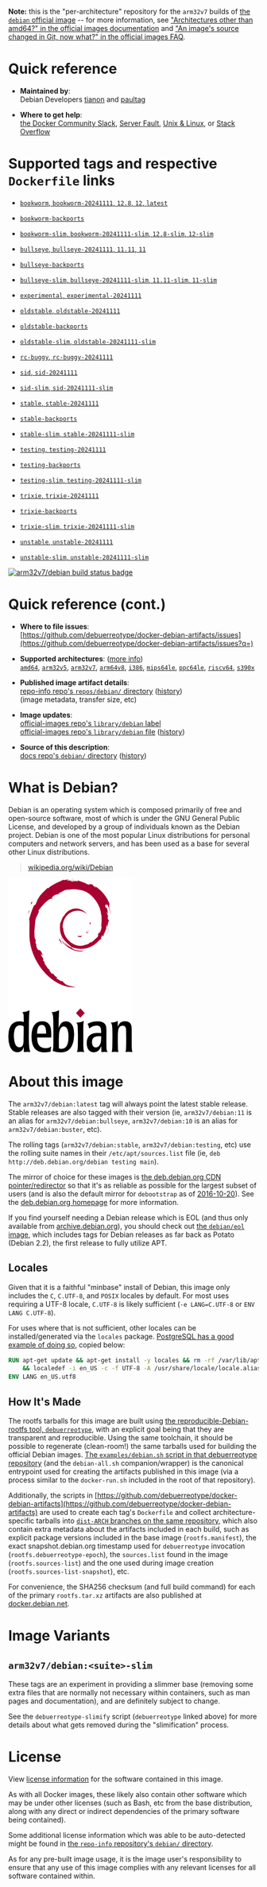 <!--

********************************************************************************

WARNING:

    DO NOT EDIT "debian/README.md"

    IT IS AUTO-GENERATED

    (from the other files in "debian/" combined with a set of templates)

********************************************************************************

-->

**Note:** this is the "per-architecture" repository for the `arm32v7` builds of [the `debian` official image](https://hub.docker.com/_/debian) -- for more information, see ["Architectures other than amd64?" in the official images documentation](https://github.com/docker-library/official-images#architectures-other-than-amd64) and ["An image's source changed in Git, now what?" in the official images FAQ](https://github.com/docker-library/faq#an-images-source-changed-in-git-now-what).

# Quick reference

-	**Maintained by**:  
	Debian Developers [tianon](https://qa.debian.org/developer.php?login=tianon) and [paultag](https://qa.debian.org/developer.php?login=paultag)

-	**Where to get help**:  
	[the Docker Community Slack](https://dockr.ly/comm-slack), [Server Fault](https://serverfault.com/help/on-topic), [Unix & Linux](https://unix.stackexchange.com/help/on-topic), or [Stack Overflow](https://stackoverflow.com/help/on-topic)

# Supported tags and respective `Dockerfile` links

-	[`bookworm`, `bookworm-20241111`, `12.8`, `12`, `latest`](https://github.com/debuerreotype/docker-debian-artifacts/blob/e85f1844113ab151422351f7e90b0001d145174b/bookworm/Dockerfile)

-	[`bookworm-backports`](https://github.com/debuerreotype/docker-debian-artifacts/blob/e85f1844113ab151422351f7e90b0001d145174b/bookworm/backports/Dockerfile)

-	[`bookworm-slim`, `bookworm-20241111-slim`, `12.8-slim`, `12-slim`](https://github.com/debuerreotype/docker-debian-artifacts/blob/e85f1844113ab151422351f7e90b0001d145174b/bookworm/slim/Dockerfile)

-	[`bullseye`, `bullseye-20241111`, `11.11`, `11`](https://github.com/debuerreotype/docker-debian-artifacts/blob/e85f1844113ab151422351f7e90b0001d145174b/bullseye/Dockerfile)

-	[`bullseye-backports`](https://github.com/debuerreotype/docker-debian-artifacts/blob/e85f1844113ab151422351f7e90b0001d145174b/bullseye/backports/Dockerfile)

-	[`bullseye-slim`, `bullseye-20241111-slim`, `11.11-slim`, `11-slim`](https://github.com/debuerreotype/docker-debian-artifacts/blob/e85f1844113ab151422351f7e90b0001d145174b/bullseye/slim/Dockerfile)

-	[`experimental`, `experimental-20241111`](https://github.com/debuerreotype/docker-debian-artifacts/blob/e85f1844113ab151422351f7e90b0001d145174b/experimental/Dockerfile)

-	[`oldstable`, `oldstable-20241111`](https://github.com/debuerreotype/docker-debian-artifacts/blob/e85f1844113ab151422351f7e90b0001d145174b/oldstable/Dockerfile)

-	[`oldstable-backports`](https://github.com/debuerreotype/docker-debian-artifacts/blob/e85f1844113ab151422351f7e90b0001d145174b/oldstable/backports/Dockerfile)

-	[`oldstable-slim`, `oldstable-20241111-slim`](https://github.com/debuerreotype/docker-debian-artifacts/blob/e85f1844113ab151422351f7e90b0001d145174b/oldstable/slim/Dockerfile)

-	[`rc-buggy`, `rc-buggy-20241111`](https://github.com/debuerreotype/docker-debian-artifacts/blob/e85f1844113ab151422351f7e90b0001d145174b/rc-buggy/Dockerfile)

-	[`sid`, `sid-20241111`](https://github.com/debuerreotype/docker-debian-artifacts/blob/e85f1844113ab151422351f7e90b0001d145174b/sid/Dockerfile)

-	[`sid-slim`, `sid-20241111-slim`](https://github.com/debuerreotype/docker-debian-artifacts/blob/e85f1844113ab151422351f7e90b0001d145174b/sid/slim/Dockerfile)

-	[`stable`, `stable-20241111`](https://github.com/debuerreotype/docker-debian-artifacts/blob/e85f1844113ab151422351f7e90b0001d145174b/stable/Dockerfile)

-	[`stable-backports`](https://github.com/debuerreotype/docker-debian-artifacts/blob/e85f1844113ab151422351f7e90b0001d145174b/stable/backports/Dockerfile)

-	[`stable-slim`, `stable-20241111-slim`](https://github.com/debuerreotype/docker-debian-artifacts/blob/e85f1844113ab151422351f7e90b0001d145174b/stable/slim/Dockerfile)

-	[`testing`, `testing-20241111`](https://github.com/debuerreotype/docker-debian-artifacts/blob/e85f1844113ab151422351f7e90b0001d145174b/testing/Dockerfile)

-	[`testing-backports`](https://github.com/debuerreotype/docker-debian-artifacts/blob/e85f1844113ab151422351f7e90b0001d145174b/testing/backports/Dockerfile)

-	[`testing-slim`, `testing-20241111-slim`](https://github.com/debuerreotype/docker-debian-artifacts/blob/e85f1844113ab151422351f7e90b0001d145174b/testing/slim/Dockerfile)

-	[`trixie`, `trixie-20241111`](https://github.com/debuerreotype/docker-debian-artifacts/blob/e85f1844113ab151422351f7e90b0001d145174b/trixie/Dockerfile)

-	[`trixie-backports`](https://github.com/debuerreotype/docker-debian-artifacts/blob/e85f1844113ab151422351f7e90b0001d145174b/trixie/backports/Dockerfile)

-	[`trixie-slim`, `trixie-20241111-slim`](https://github.com/debuerreotype/docker-debian-artifacts/blob/e85f1844113ab151422351f7e90b0001d145174b/trixie/slim/Dockerfile)

-	[`unstable`, `unstable-20241111`](https://github.com/debuerreotype/docker-debian-artifacts/blob/e85f1844113ab151422351f7e90b0001d145174b/unstable/Dockerfile)

-	[`unstable-slim`, `unstable-20241111-slim`](https://github.com/debuerreotype/docker-debian-artifacts/blob/e85f1844113ab151422351f7e90b0001d145174b/unstable/slim/Dockerfile)

[![arm32v7/debian build status badge](https://img.shields.io/jenkins/s/https/doi-janky.infosiftr.net/job/multiarch/job/arm32v7/job/debian.svg?label=arm32v7/debian%20%20build%20job)](https://doi-janky.infosiftr.net/job/multiarch/job/arm32v7/job/debian/)

# Quick reference (cont.)

-	**Where to file issues**:  
	[https://github.com/debuerreotype/docker-debian-artifacts/issues](https://github.com/debuerreotype/docker-debian-artifacts/issues?q=)

-	**Supported architectures**: ([more info](https://github.com/docker-library/official-images#architectures-other-than-amd64))  
	[`amd64`](https://hub.docker.com/r/amd64/debian/), [`arm32v5`](https://hub.docker.com/r/arm32v5/debian/), [`arm32v7`](https://hub.docker.com/r/arm32v7/debian/), [`arm64v8`](https://hub.docker.com/r/arm64v8/debian/), [`i386`](https://hub.docker.com/r/i386/debian/), [`mips64le`](https://hub.docker.com/r/mips64le/debian/), [`ppc64le`](https://hub.docker.com/r/ppc64le/debian/), [`riscv64`](https://hub.docker.com/r/riscv64/debian/), [`s390x`](https://hub.docker.com/r/s390x/debian/)

-	**Published image artifact details**:  
	[repo-info repo's `repos/debian/` directory](https://github.com/docker-library/repo-info/blob/master/repos/debian) ([history](https://github.com/docker-library/repo-info/commits/master/repos/debian))  
	(image metadata, transfer size, etc)

-	**Image updates**:  
	[official-images repo's `library/debian` label](https://github.com/docker-library/official-images/issues?q=label%3Alibrary%2Fdebian)  
	[official-images repo's `library/debian` file](https://github.com/docker-library/official-images/blob/master/library/debian) ([history](https://github.com/docker-library/official-images/commits/master/library/debian))

-	**Source of this description**:  
	[docs repo's `debian/` directory](https://github.com/docker-library/docs/tree/master/debian) ([history](https://github.com/docker-library/docs/commits/master/debian))

# What is Debian?

Debian is an operating system which is composed primarily of free and open-source software, most of which is under the GNU General Public License, and developed by a group of individuals known as the Debian project. Debian is one of the most popular Linux distributions for personal computers and network servers, and has been used as a base for several other Linux distributions.

> [wikipedia.org/wiki/Debian](https://en.wikipedia.org/wiki/Debian)

![logo](https://raw.githubusercontent.com/docker-library/docs/b449be7df57e9ed9086bb5821bfb5d6cdc5d67a4/debian/logo.png)

# About this image

The `arm32v7/debian:latest` tag will always point the latest stable release. Stable releases are also tagged with their version (ie, `arm32v7/debian:11` is an alias for `arm32v7/debian:bullseye`, `arm32v7/debian:10` is an alias for `arm32v7/debian:buster`, etc).

The rolling tags (`arm32v7/debian:stable`, `arm32v7/debian:testing`, etc) use the rolling suite names in their `/etc/apt/sources.list` file (ie, `deb http://deb.debian.org/debian testing main`).

The mirror of choice for these images is [the deb.debian.org CDN pointer/redirector](https://deb.debian.org) so that it's as reliable as possible for the largest subset of users (and is also the default mirror for `debootstrap` as of [2016-10-20](https://anonscm.debian.org/cgit/d-i/debootstrap.git/commit/?id=9e8bc60ad1ccf3a25ce7890526b70059f3e770de)). See the [deb.debian.org homepage](https://deb.debian.org) for more information.

If you find yourself needing a Debian release which is EOL (and thus only available from [archive.debian.org](http://archive.debian.org)), you should check out [the `debian/eol` image](https://hub.docker.com/r/debian/eol/), which includes tags for Debian releases as far back as Potato (Debian 2.2), the first release to fully utilize APT.

## Locales

Given that it is a faithful "minbase" install of Debian, this image only includes the `C`, `C.UTF-8`, and `POSIX` locales by default. For most uses requiring a UTF-8 locale, `C.UTF-8` is likely sufficient (`-e LANG=C.UTF-8` or `ENV LANG C.UTF-8`).

For uses where that is not sufficient, other locales can be installed/generated via the `locales` package. [PostgreSQL has a good example of doing so](https://github.com/docker-library/postgres/blob/69bc540ecfffecce72d49fa7e4a46680350037f9/9.6/Dockerfile#L21-L24), copied below:

```dockerfile
RUN apt-get update && apt-get install -y locales && rm -rf /var/lib/apt/lists/* \
	&& localedef -i en_US -c -f UTF-8 -A /usr/share/locale/locale.alias en_US.UTF-8
ENV LANG en_US.utf8
```

## How It's Made

The rootfs tarballs for this image are built using [the reproducible-Debian-rootfs tool, `debuerreotype`](https://github.com/debuerreotype/debuerreotype), with an explicit goal being that they are transparent and reproducible. Using the same toolchain, it should be possible to regenerate (clean-room!) the same tarballs used for building the official Debian images. [The `examples/debian.sh` script in that debuerreotype repository](https://github.com/debuerreotype/debuerreotype/blob/master/examples/debian.sh) (and the `debian-all.sh` companion/wrapper) is the canonical entrypoint used for creating the artifacts published in this image (via a process similar to the `docker-run.sh` included in the root of that repository).

Additionally, the scripts in [https://github.com/debuerreotype/docker-debian-artifacts](https://github.com/debuerreotype/docker-debian-artifacts) are used to create each tag's `Dockerfile` and collect architecture-specific tarballs into [`dist-ARCH` branches on the same repository](https://github.com/debuerreotype/docker-debian-artifacts/branches), which also contain extra metadata about the artifacts included in each build, such as explicit package versions included in the base image (`rootfs.manifest`), the exact snapshot.debian.org timestamp used for `debuerreotype` invocation (`rootfs.debuerreotype-epoch`), the `sources.list` found in the image (`rootfs.sources-list`) and the one used during image creation (`rootfs.sources-list-snapshot`), etc.

For convenience, the SHA256 checksum (and full build command) for each of the primary `rootfs.tar.xz` artifacts are also published at [docker.debian.net](https://docker.debian.net/).

# Image Variants

## `arm32v7/debian:<suite>-slim`

These tags are an experiment in providing a slimmer base (removing some extra files that are normally not necessary within containers, such as man pages and documentation), and are definitely subject to change.

See the `debuerreotype-slimify` script (`debuerreotype` linked above) for more details about what gets removed during the "slimification" process.

# License

View [license information](https://www.debian.org/social_contract#guidelines) for the software contained in this image.

As with all Docker images, these likely also contain other software which may be under other licenses (such as Bash, etc from the base distribution, along with any direct or indirect dependencies of the primary software being contained).

Some additional license information which was able to be auto-detected might be found in [the `repo-info` repository's `debian/` directory](https://github.com/docker-library/repo-info/tree/master/repos/debian).

As for any pre-built image usage, it is the image user's responsibility to ensure that any use of this image complies with any relevant licenses for all software contained within.
